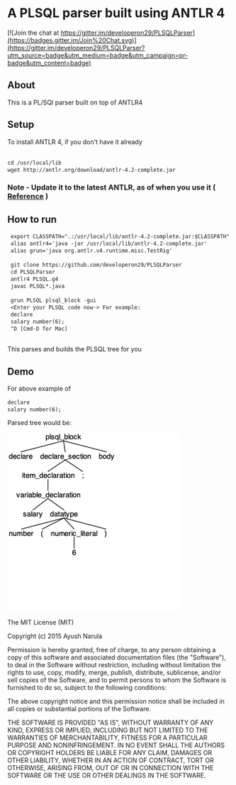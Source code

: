 

# A PLSQL parser built using ANTLR 4 

[![Join the chat at https://gitter.im/developeron29/PLSQLParser](https://badges.gitter.im/Join%20Chat.svg)](https://gitter.im/developeron29/PLSQLParser?utm_source=badge&utm_medium=badge&utm_campaign=pr-badge&utm_content=badge)

## About

This is a PL/SQl parser built on top of ANTLR4 

## Setup

To install ANTLR 4, if you don't have it already

```

cd /usr/local/lib
wget http://antlr.org/download/antlr-4.2-complete.jar

```

### Note - Update it to the latest ANTLR, as of when you use it ( [Reference](http://www.antlr.org/) )

## How to run

```
 export CLASSPATH=".:/usr/local/lib/antlr-4.2-complete.jar:$CLASSPATH"
 alias antlr4='java -jar /usr/local/lib/antlr-4.2-complete.jar'
 alias grun='java org.antlr.v4.runtime.misc.TestRig'
 
 git clone https://github.com/developeron29/PLSQLParser
 cd PLSQLParser
 antlr4 PLSQL.g4  
 javac PLSQL*.java

 grun PLSQL plsql_block -gui
 <Enter your PLSQL code now-> For example:
 declare
 salary number(6);
 ^D [Cmd-D for Mac]
 
 ```

This parses and builds the PLSQL tree for you

## Demo

For above example of 
```
declare
salary number(6);
```
Parsed tree would be:

![antlr4_parse_tree_1.png](https://github.com/developeron29/PLSQLParser/raw/master/antlr4_parse_tree_1.png)

The MIT License (MIT)

Copyright (c) 2015 Ayush Narula

Permission is hereby granted, free of charge, to any person obtaining a copy
of this software and associated documentation files (the "Software"), to deal
in the Software without restriction, including without limitation the rights
to use, copy, modify, merge, publish, distribute, sublicense, and/or sell
copies of the Software, and to permit persons to whom the Software is
furnished to do so, subject to the following conditions:

The above copyright notice and this permission notice shall be included in all
copies or substantial portions of the Software.

THE SOFTWARE IS PROVIDED "AS IS", WITHOUT WARRANTY OF ANY KIND, EXPRESS OR
IMPLIED, INCLUDING BUT NOT LIMITED TO THE WARRANTIES OF MERCHANTABILITY,
FITNESS FOR A PARTICULAR PURPOSE AND NONINFRINGEMENT. IN NO EVENT SHALL THE
AUTHORS OR COPYRIGHT HOLDERS BE LIABLE FOR ANY CLAIM, DAMAGES OR OTHER
LIABILITY, WHETHER IN AN ACTION OF CONTRACT, TORT OR OTHERWISE, ARISING FROM,
OUT OF OR IN CONNECTION WITH THE SOFTWARE OR THE USE OR OTHER DEALINGS IN THE
SOFTWARE.

